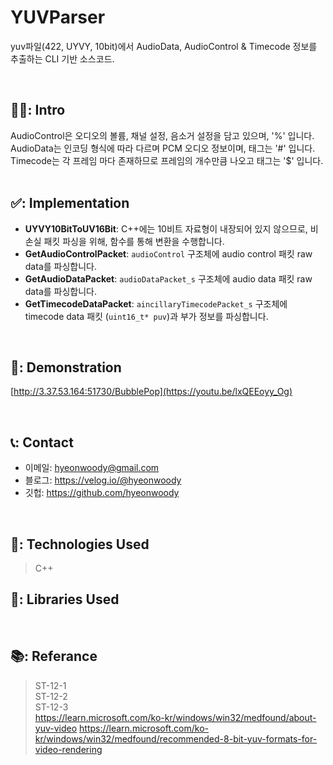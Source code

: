 # YUVParser
yuv파일(422, UYVY, 10bit)에서 AudioData, AudioControl & Timecode 정보를 추출하는 CLI 기반 소스코드.

</br>

## 🧑‍💻: Intro
AudioControl은 오디오의 볼륨, 채널 설정, 음소거 설정을 담고 있으며, '%' 입니다.</br>
AudioData는 인코딩 형식에 따라 다르며 PCM 오디오 정보이며, 태그는 '#' 입니다.</br>
Timecode는 각 프레임 마다 존재하므로 프레임의 개수만큼 나오고 태그는 '$' 입니다.</br>
</br>

## ✅: Implementation 
- **UYVY10BitToUV16Bit**: C++에는 10비트 자료형이 내장되어 있지 않으므로, 비손실 패킷 파싱을 위해, 함수를 통해 변환을 수행합니다.
- **GetAudioControlPacket**: `audioControl` 구조체에 audio control 패킷 raw data를 파싱합니다.
- **GetAudioDataPacket**: `audioDataPacket_s` 구조체에 audio data 패킷 raw data를 파싱합니다.
- **GetTimecodeDataPacket**: `aincillaryTimecodePacket_s` 구조체에 timecode data 패킷 (`uint16_t* puv`)과 부가 정보를 파싱합니다.
</br>

## 🎥: Demonstration
[http://3.37.53.164:51730/BubblePop](https://youtu.be/lxQEEoyy_Og)

</br>

## 📞: Contact
- 이메일: hyeonwoody@gmail.com
- 블로그: https://velog.io/@hyeonwoody
- 깃헙: https://github.com/hyeonwoody

</br>

## 🧱: Technologies Used
>C++

## 📖: Libraries Used

</br>

## 📚: Referance
>ST-12-1</br>
>ST-12-2</br>
>ST-12-3</br>
>https://learn.microsoft.com/ko-kr/windows/win32/medfound/about-yuv-video
>https://learn.microsoft.com/ko-kr/windows/win32/medfound/recommended-8-bit-yuv-formats-for-video-rendering
